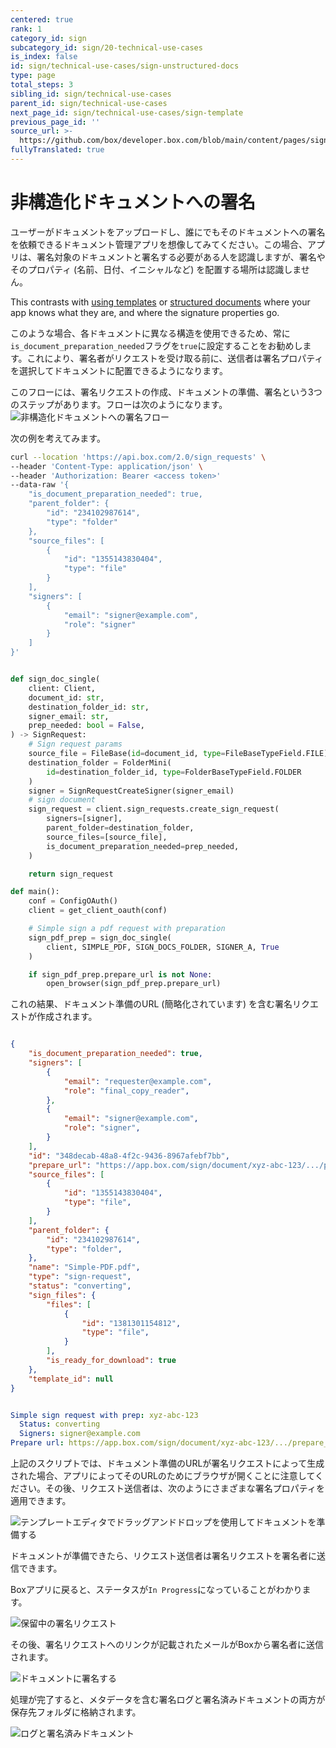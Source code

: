 ```yaml
---
centered: true
rank: 1
category_id: sign
subcategory_id: sign/20-technical-use-cases
is_index: false
id: sign/technical-use-cases/sign-unstructured-docs
type: page
total_steps: 3
sibling_id: sign/technical-use-cases
parent_id: sign/technical-use-cases
next_page_id: sign/technical-use-cases/sign-template
previous_page_id: ''
source_url: >-
  https://github.com/box/developer.box.com/blob/main/content/pages/sign/20-technical-use-cases/10-sign-unstructured-docs.md
fullyTranslated: true
---
```

# 非構造化ドキュメントへの署名

ユーザーがドキュメントをアップロードし、誰にでもそのドキュメントへの署名を依頼できるドキュメント管理アプリを想像してみてください。この場合、アプリは、署名対象のドキュメントと署名する必要がある人を認識しますが、署名やそのプロパティ (名前、日付、イニシャルなど) を配置する場所は認識しません。

This contrasts with [using templates][sign-templates] or [structured documents][sign-structured-docs] where your app knows what they are, and where the signature properties go.

このような場合、各ドキュメントに異なる構造を使用できるため、常に`is_document_preparation_needed`フラグを`true`に設定することをお勧めします。これにより、署名者がリクエストを受け取る前に、送信者は署名プロパティを選択してドキュメントに配置できるようになります。

このフローには、署名リクエストの作成、ドキュメントの準備、署名という3つのステップがあります。フローは次のようになります。
![非構造化ドキュメントへの署名フロー](images/unstructured-docs-flow.png)

次の例を考えてみます。

<Tabs>

<Tab title="cURL">

```bash
curl --location 'https://api.box.com/2.0/sign_requests' \
--header 'Content-Type: application/json' \
--header 'Authorization: Bearer <access token>'
--data-raw '{
    "is_document_preparation_needed": true,
    "parent_folder": {
        "id": "234102987614",
        "type": "folder"
    },
    "source_files": [
        {
            "id": "1355143830404",
            "type": "file"
        }
    ],
    "signers": [
        {
            "email": "signer@example.com",
            "role": "signer"
        }
    ]
}'

```

</Tab>

<Tab title="Pythonの次世代SDK">

```python

def sign_doc_single(
    client: Client,
    document_id: str,
    destination_folder_id: str,
    signer_email: str,
    prep_needed: bool = False,
) -> SignRequest:
    # Sign request params
    source_file = FileBase(id=document_id, type=FileBaseTypeField.FILE)
    destination_folder = FolderMini(
        id=destination_folder_id, type=FolderBaseTypeField.FOLDER
    )
    signer = SignRequestCreateSigner(signer_email)
    # sign document
    sign_request = client.sign_requests.create_sign_request(
        signers=[signer],
        parent_folder=destination_folder,
        source_files=[source_file],
        is_document_preparation_needed=prep_needed,
    )

    return sign_request

def main():
    conf = ConfigOAuth()
    client = get_client_oauth(conf)

    # Simple sign a pdf request with preparation
    sign_pdf_prep = sign_doc_single(
        client, SIMPLE_PDF, SIGN_DOCS_FOLDER, SIGNER_A, True
    )

    if sign_pdf_prep.prepare_url is not None:
        open_browser(sign_pdf_prep.prepare_url)

```

</Tab>

</Tabs>

これの結果、ドキュメント準備のURL (簡略化されています) を含む署名リクエストが作成されます。

<Tabs>

<Tab title="cURL">

```json

{
    "is_document_preparation_needed": true,
    "signers": [
        {
            "email": "requester@example.com",
            "role": "final_copy_reader",
        },
        {
            "email": "signer@example.com",
            "role": "signer",
        }
    ],
    "id": "348decab-48a8-4f2c-9436-8967afebf7bb",
    "prepare_url": "https://app.box.com/sign/document/xyz-abc-123/.../prepare_doc/",
    "source_files": [
        {
            "id": "1355143830404",
            "type": "file",
        }
    ],
    "parent_folder": {
        "id": "234102987614",
        "type": "folder",
    },
    "name": "Simple-PDF.pdf",
    "type": "sign-request",
    "status": "converting",
    "sign_files": {
        "files": [
            {
                "id": "1381301154812",
                "type": "file",
            }
        ],
        "is_ready_for_download": true
    },
    "template_id": null
}

```

</Tab>

<Tab title="Pythonの次世代SDK">

```yaml

Simple sign request with prep: xyz-abc-123
  Status: converting
  Signers: signer@example.com
Prepare url: https://app.box.com/sign/document/xyz-abc-123/.../prepare_doc/

```

</Tab>

</Tabs>

上記のスクリプトでは、ドキュメント準備のURLが署名リクエストによって生成された場合、アプリによってそのURLのためにブラウザが開くことに注意してください。その後、リクエスト送信者は、次のようにさまざまな署名プロパティを適用できます。

![テンプレートエディタでドラッグアンドドロップを使用してドキュメントを準備する](images/sign-pdf-prep-doc.png)

ドキュメントが準備できたら、リクエスト送信者は署名リクエストを署名者に送信できます。

Boxアプリに戻ると、ステータスが`In Progress`になっていることがわかります。

![保留中の署名リクエスト](images/sign-request-pending.png)

その後、署名リクエストへのリンクが記載されたメールがBoxから署名者に送信されます。

![ドキュメントに署名する](images/sign-pdf-prep-finish-sign.png)

処理が完了すると、メタデータを含む署名ログと署名済みドキュメントの両方が保存先フォルダに格納されます。

![ログと署名済みドキュメント](images/sign-pdf-signed-docs.png)

[sign-templates]: page://sign/technical-use-cases/sign-template

[sign-structured-docs]: page://sign/technical-use-cases/sign-structured-docs
